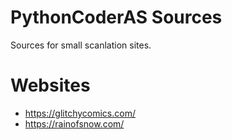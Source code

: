 # PythonCoderAS Sources 
Sources for small scanlation sites.

# Websites
* https://glitchycomics.com/
* https://rainofsnow.com/
